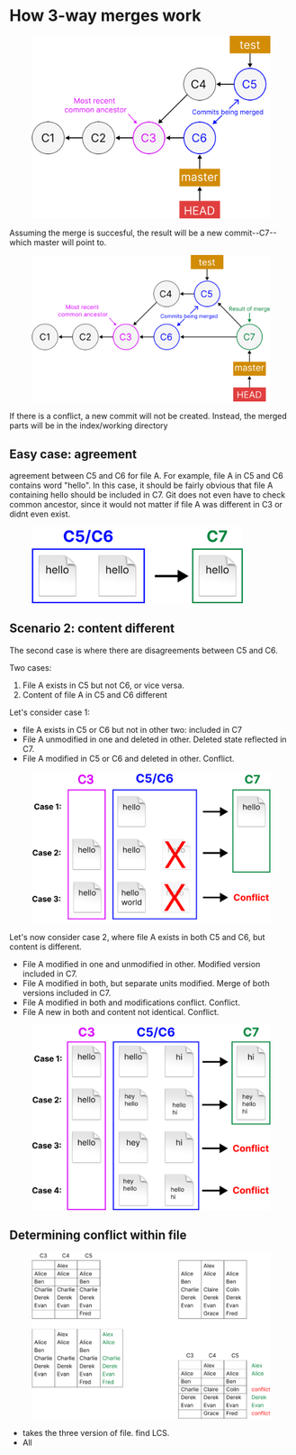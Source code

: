 # How 3-way merges work



<figure><img src="../../../.gitbook/assets/Group 369.png" alt="" width="563"><figcaption></figcaption></figure>



Assuming the merge is succesful, the result will be a new commit--C7--which master will point to.&#x20;

<figure><img src="../../../.gitbook/assets/Group 370.png" alt="" width="563"><figcaption></figcaption></figure>

If there is a conflict, a new commit will not be created. Instead, the merged parts will be in the index/working directory



## Easy case: agreement

agreement between C5 and C6 for file A. For example, file A in C5 and C6 contains word "hello". In this case, it should be fairly obvious that file A containing hello should be included in C7. Git does not even have to check common ancestor, since it would not matter if file A was different in C3 or didnt even exist.&#x20;

<figure><img src="../../../.gitbook/assets/Group 373.png" alt="" width="375"><figcaption></figcaption></figure>



## Scenario 2: content different

The second case is where there are disagreements between C5 and C6.&#x20;

Two cases:

1. File A exists in C5 but not C6, or vice versa.&#x20;
2. Content of file A in C5 and C6 different

Let's consider case 1:

* file A exists in C5 or C6 but not in other two: included in C7
* File A unmodified in one and deleted in other. Deleted state reflected in C7.
* File A modified in C5 or C6 and deleted in other. Conflict.&#x20;

<figure><img src="../../../.gitbook/assets/Group 388.png" alt="" width="563"><figcaption></figcaption></figure>



Let's now consider case 2, where file A exists in both C5 and C6, but content is different.&#x20;

* File A modified in one and unmodified in other. Modified version included in C7.
* File A modified in both, but separate units modified. Merge of both versions included in C7.
* File A modified in both and modifications conflict. Conflict.
* File A new in both and content not identical. Conflict.&#x20;



<figure><img src="../../../.gitbook/assets/Group 387 (1).png" alt="" width="563"><figcaption></figcaption></figure>



## Determining conflict within file



<figure><img src="../../../.gitbook/assets/Group 398.png" alt=""><figcaption></figcaption></figure>



* takes the three version of file. find LCS.&#x20;
* All&#x20;









